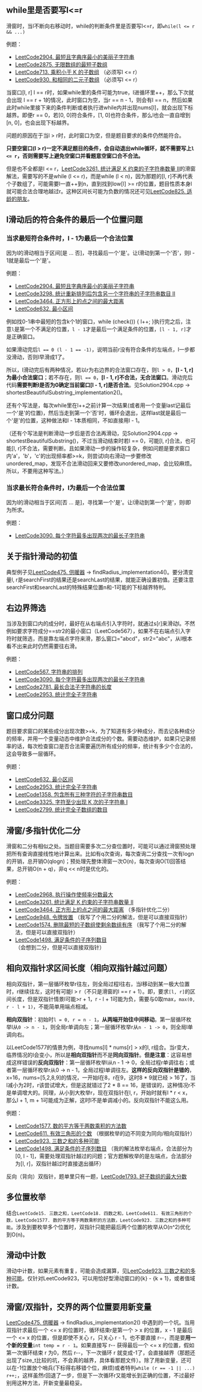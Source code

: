 ## while里是否要写l<=r

滑窗时，当l不断向右移动时，while的判断条件里是否要写l<=r，即`while(l <= r && ...)`

例题：
* [LeetCode2904. 最短且字典序最小的美丽子字符串](https://leetcode.cn/problems/shortest-and-lexicographically-smallest-beautiful-string/)
* [LeetCode2875. 无限数组的最短子数组](https://leetcode.cn/problems/minimum-size-subarray-in-infinite-array/)
* [LeetCode713. 乘积小于 K 的子数组](https://leetcode.cn/problems/subarray-product-less-than-k/) （必须写l <= r）
* [LeetCode930. 和相同的二元子数组](https://leetcode.cn/problems/binary-subarrays-with-sum/) （必须写l <= r）

当窗口[l, r] l == r时，如果while里的条件可能为true，l进循环里++，那么下次就会出现 l == r + 1的情况，此时窗口为空，当r == n - 1，则会有l == n，然后如果此时while里接下来的条件判断或者执行进while内并出现nums[l]，就会出现下标越界。即便r == 0，若[0, 0]符合条件，[1, 0]也符合条件，那么l也会一直自增到[n, 0]，也会出现下标越界。

问题的原因在于当l > r时，此时窗口为空，但是题目要求的条件仍然能符合。

**只要空窗口(l > r)一定不满足题目的条件，会自动退出while循环，就不需要写上`l <= r`，否则需要写上避免空窗口并看题意空窗口合不合法。**

但是也不全都是l <= r，[LeetCode3261. 统计满足 K 约束的子字符串数量 II](https://leetcode.cn/problems/count-substrings-that-satisfy-k-constraint-ii/)的滑窗解法，需要写的不是while (l <= r)，而是while (l < n)，因为那题的[l, r]不再代表个子数组了，可能需要l一直++到n，直到找到low[l] >= r的位置，题目性质本身l就可能合法合理地越过r。这种区间长可能为负数的情况还可见[LeetCode825. 适龄的朋友](https://leetcode.cn/problems/friends-of-appropriate-ages/)。

## l滑动后的符合条件的最后一个位置问题

### 当求最短符合条件时，l - 1为最后一个合法位置
因为l的滑动相当于区间[是 ... 否]，寻找最后一个'是'。让l滑动到第一个'否'，则l - 1就是最后一个'是'。

例题：
* [LeetCode2904. 最短且字典序最小的美丽子字符串](https://leetcode.cn/problems/shortest-and-lexicographically-smallest-beautiful-string/)
* [LeetCode3298. 统计重新排列后包含另一个字符串的子字符串数目 II](https://leetcode.cn/problems/count-substrings-that-can-be-rearranged-to-contain-a-string-ii/)
* [LeetCode3464. 正方形上的点之间的最大距离](https://leetcode.cn/problems/maximize-the-distance-between-points-on-a-square/)
* [LeetCode632. 最小区间](https://leetcode.cn/problems/smallest-range-covering-elements-from-k-lists/)

例如找0-1串中最短的包含k个1的窗口，while (check()) { l++; }执行完之后，注意`l`是第一个不满足的位置，`l - 1`才是最后一个满足条件的位置，`[l - 1, r]`才是正确窗口。

如果滑动完后`l == 0 (l - 1 == -1)`，说明当前r没有符合条件的左端点，l一步都没滑动，否则l早滑成1了。

所以，l滑动完后有两种情况，若以r为右边界的合法窗口存在，则`l > 0`，**[l - 1, r]为最小合法窗口**；若不存在，则`l == 0`，**[l - 1, r]不合法，无合法窗口**。滑动完后代码**需要判断l是否为0确定当前窗口[l - 1, r]是否合法**。见Solution2904.cpp -> shortestBeautifulSubstring_implementation2()。

还有个写法是，每次while里在l++之前计算一次结果(或者用一个变量last记最后一个'是'的位置)，然后当走到第一个'否'时，循环会退出，这样last就是最后一个'是'的位置，这种做法和l - 1本质相同，不如直接用l - 1。

（还有个写法是判断滑动一步后是否合法再滑动，见Solution2904.cpp -> shortestBeautifulSubstring()，不过当滑动结束时若l == 0，可能[l, r]合法，也可能[l, r]不合法，需要判断。且如果滑动一步的操作较复杂，例如问题是要求窗口内'a'，'b'，'c'的出现频率都>=k，则尝试l向右滑动一步要修改unordered_map，发现不合法滑动回来又要修改unordered_map，会比较麻烦。所以，不要用这种写法。）


### 当求最长符合条件时，l为最后一个合法位置
因为l的滑动相当于区间[否 ... 是]，寻找第一个'是'。让l滑动到第一个'是'，则l即为所求。

例题：
* [LeetCode3090. 每个字符最多出现两次的最长子字符串](https://leetcode.cn/problems/maximum-length-substring-with-two-occurrences/)

## 关于指针滑动的初值
典型例子见[LeetCode475. 供暖器](https://leetcode.cn/problems/heaters/) -> findRadius_implementation4()。要分清变量l, r是searchFirst的结果还是searchLast的结果，就能正确设置初值。还要注意searchFirst和searchLast的特殊结果位置n和-1可能的下标越界特判。

## 右边界筛选

当涉及到窗口内的成分时，最好在从右端点引入字符时，就通过s[r]来滑动l。不然例如要求字符成分==str2的最小窗口（LeetCode567），如果不在右端点引入字符时就筛选，而是靠左端点字符来滑，那么窗口="abcd"，str2="abc"，从l根本看不出来此时仍然需要往右滑。

例题：
* [LeetCode567. 字符串的排列](https://leetcode.cn/problems/permutation-in-string/)
* [LeetCode3090. 每个字符最多出现两次的最长子字符串](https://leetcode.cn/problems/maximum-length-substring-with-two-occurrences/)
* [LeetCode2781. 最长合法子字符串的长度](https://leetcode.cn/problems/length-of-the-longest-valid-substring/)
* [LeetCode2953. 统计完全子字符串](https://leetcode.cn/problems/count-complete-substrings/)

## 窗口成分问题
题目要求窗口的某些成分出现次数>=k，为了知道有多少种成分，而去记各种成分的频率，并用一个变量动态中维护合法成分的个数。需要动态维护，如果只记录频率的话，每次检查窗口是否合法需要遍历所有成分的频率，统计有多少个合法的，这会导致多一层循环。

例题：
* [LeetCode632. 最小区间](https://leetcode.cn/problems/smallest-range-covering-elements-from-k-lists/)
* [LeetCode2953. 统计完全子字符串](https://leetcode.cn/problems/count-complete-substrings/)
* [LeetCode1358. 包含所有三种字符的子字符串数目](https://leetcode.cn/problems/number-of-substrings-containing-all-three-characters/)
* [LeetCode3325. 字符至少出现 K 次的子字符串 I](https://leetcode.cn/problems/count-substrings-with-k-frequency-characters-i/)
* [LeetCode2799. 统计完全子数组的数目](https://leetcode.cn/problems/count-complete-subarrays-in-an-array/)

## 滑窗/多指针优化二分
滑窗和二分有相似之处。当题目需要多次二分查位置时，可能可以通过滑窗预处理把所有查询直接线性地计算出来。比如有q次查询，每次查询二分查找一次有logn的开销，总开销O(qlogn)；预处理先整体滑窗一次O(n)，每次查询O(1)回答结果，总开销O(n + q)，非q << n时是优化的。

例题：
* [LeetCode2968. 执行操作使频率分数最大](https://leetcode.cn/problems/apply-operations-to-maximize-frequency-score/)
* [LeetCode3261. 统计满足 K 约束的子字符串数量 II](https://leetcode.cn/problems/count-substrings-that-satisfy-k-constraint-ii/)
* [LeetCode3464. 正方形上的点之间的最大距离](https://leetcode.cn/problems/maximize-the-distance-between-points-on-a-square/) （多指针优化二分）
* [LeetCode948. 令牌放置](https://leetcode.cn/problems/bag-of-tokens/description/) （我写了个用二分的解法，但是可以直接双指针）
* [LeetCode1574. 删除最短的子数组使剩余数组有序](https://leetcode.cn/problems/shortest-subarray-to-be-removed-to-make-array-sorted/) （我写了个用二分的解法，但是可以直接双指针）
* [LeetCode1498. 满足条件的子序列数目](https://leetcode.cn/problems/number-of-subsequences-that-satisfy-the-given-sum-condition/) （会想到二分，但是可以直接双指针）

## 相向双指针求区间长度（相向双指针越过问题）
相向双指针，第一层循环枚举r往左，则全局过程l往右，当l移动到某一极大位置时，r继续往左，这时有可能l > r（不只是滑窗的l == r + 1）。即，要求`[l, r]`的区间长度，但是双指针情景l可能>r + 1，r - l + 1可能为负，需要与0取max，`max(0, r - l + 1)`，不能简单用端点相减。

**相向双指针**：初始时`l = 0, r = n - 1`，**从两端开始往中间移动**。第一层循环枚举l从`0 -> n - 1`，则全局r单调向左；第一层循环枚举r从`n - 1 -> 0`，则全局l单调向右。

以LeetCode1577的情景为例，寻找nums[l] * nums[r] > x的l, r组合。当r变大，临界情况的l会变小，所以是**相向双指针**而不是**同向双指针**。**但是注意**：这容易想成这样错误的**反向双指针**：第一层循环枚举l从n - 1 -> 0，全局过程r单调往右；或者第一层循环枚举r从0 -> n - 1，全局过程l单调往左。**这样的反向双指针是错的**，x=16，nums=[5,2,8,9]的情况，一开始l在8，r在9，这时8 * 9就已经 > 16了，当l减小为2时，r该尝试增大，但是这就错过了2 * 8 == 16，是错误的，这种情况r不是单调增大的。同理，从小到大枚举r，现在双指针在l, r，开始时就有l * r < x，那么l + 1, m + 1可能成为正解，这时l不是单调减小的。反向双指针不能这么用。

例题：
* [LeetCode1577. 数的平方等于两数乘积的方法数](https://leetcode.cn/problems/number-of-ways-where-square-of-number-is-equal-to-product-of-two-numbers/)
* [LeetCode611. 有效三角形的个数](https://leetcode.cn/problems/valid-triangle-number/) （根据枚举的边不同变为同向/相向双指针）
* [LeetCode923. 三数之和的多种可能](https://leetcode.cn/problems/3sum-with-multiplicity/)
* [LeetCode1498. 满足条件的子序列数目](https://leetcode.cn/problems/number-of-subsequences-that-satisfy-the-given-sum-condition/) （我的解法枚举右端点，合法部分为[0, l - 1]，需要处理双指针越过的问题；官方题解枚举的是左端点，合法部分为[l, r]，双指针越过时直接退出循环）

反向（背向）双指针，题单里只有一题，[LeetCode1793. 好子数组的最大分数](https://leetcode.cn/problems/maximum-score-of-a-good-subarray/)

## 多位置枚举
结合`LeetCode15. 三数之和，LeetCode18. 四数之和，LeetCode611. 有效三角形的个数，LeetCode1577. 数的平方等于两数乘积的方法数，LeetCode923. 三数之和的多种可能`。涉及到要枚举多个位置时，双指针只能把最后两个位置的枚举从O(n^2)优化到O(n)。

## 滑动中计数
滑动中计数，如果元素有重复，可能会造成漏算，见[LeetCode923. 三数之和的多种可能](https://leetcode.cn/problems/3sum-with-multiplicity/)。仅针对LeetCode923，可以用恰好型滑动窗口的{k} - {k + 1}，或者值域计数。

## 滑窗/双指针，交界的两个位置要用新变量
[LeetCode475. 供暖器](https://leetcode.cn/problems/heaters/) -> findRadius_implementation2() 中遇到的一个坑。当用双指针求最后一个 <= x 的位置时，循环结束r是第一个 > x 的位置，x - 1 是最后一个 <= x 的位置，但是即使不关心 r，只关心 r - 1，也不要直接 r--，而是要**用一个新的变量**`int temp = r - 1`。如果直接写 r-- 获得最后一个 <= x 的位置，假如第一次循环结束 r 为0，然后 r--，下一次循环 r 就变成-1了，会直接越界（那题还出现了size_t比较的坑，不会真的越界，具体看那题文件）。除了用新变量，还可以在-1位置放个哨兵(下标得右移错个位，麻烦)或者特判`while (r == -1 || ...) r++;`，这样虽然r回退了一步，但是下一次循环r又能增长到正确的位置，不过最好别用这种方法，开新变量最稳妥。